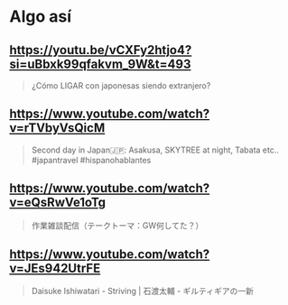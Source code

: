 # Algo así

## https://youtu.be/vCXFy2htjo4?si=uBbxk99qfakvm_9W&t=493

> ¿Cómo LIGAR con japonesas siendo extranjero?

## https://www.youtube.com/watch?v=rTVbyVsQicM

> Second day in Japan🇯🇵: Asakusa, SKYTREE at night, Tabata etc.. #japantravel #hispanohablantes 

## https://www.youtube.com/watch?v=eQsRwVe1oTg

> 作業雑談配信（テークトーマ：GW何してた？）  

## https://www.youtube.com/watch?v=JEs942UtrFE

> Daisuke Ishiwatari - Striving | 石渡太輔 - ギルティギアの一新 
